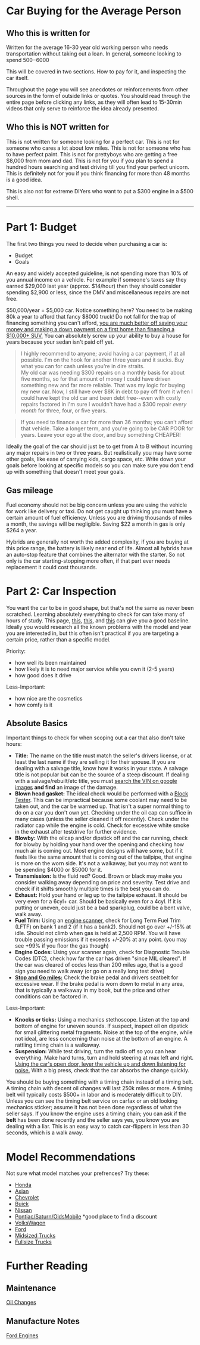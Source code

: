 # Car Buying for the Average Person

## Who this is written for

Written for the average 16-30 year old working person who needs transportation without taking out a loan. In general, someone looking to spend $500-$6000

This will be covered in two sections. How to pay for it, and inspecting the car itself.

Throughout the page you will see anecdotes or reinforcements from other sources in the form of outside links or quotes. You should read through the entire page before clicking any links, as they will often lead to 15-30min videos that only serve to reinforce the idea already presented.

## Who this is **NOT** written for

This is not written for someone looking for a perfect car. This is not for someone who cares a lot about low miles. This is not for someone who has to have perfect paint. This is not for prettyboys who are getting a free $8,000 from mom and dad. This is not for you if you plan to spend a hundred hours searching and test driving till you find your perfect unicorn. This is definitely not for you if you think financing for more than 48 months is a good idea.

This is also not for extreme DIYers who want to put a $300 engine in a $500 shell.

--------------------
# Part 1: Budget

The first two things you need to decide when purchasing a car is:
- Budget
- Goals

An easy and widely accepted guideline, is not spending more than 10% of you annual income on a vehicle. For example if someone's taxes say they earned $29,000 last year (approx. $14/hour) then they should consider spending $2,900 or less, since the DMV and miscellaneous repairs are not free.

$50,000/year = $5,000 car. Notice something here? You need to be making 80k a year to afford that fancy $8000 truck! Do not fall for the trap of financing something you can't afford, [you are much better off saving your money and making a down payment on a first home than financing a $10,000+ SUV.](https://youtu.be/sQo4nzqYR50?t=290) You can absolutely screw up your ability to buy a house for years because your sedan isn't paid off yet.

> I highly recommend to anyone; avoid having a car payment, if at all possible. I'm on the hook for another three years and it sucks. Buy what you can for cash unless you're in dire straits.
<br>My old car was needing $300 repairs on a monthly basis for about five months, so for that amount of money I could have driven something new and far more reliable. That was my logic for buying my new car. Now, I still have over $8K in debt to pay off from it when I could have kept the old car and been debt free--even with costly repairs factored in I'm sure I wouldn't have had a $300 repair _every month_ for three, four, or five years.

> If you need to finance a car for more than 36 months; you can't afford that vehicle. Take a longer term, and you're going to be CAR POOR for years. Leave your ego at the door, and buy something CHEAPER!

Ideally the goal of the car should just be to get from A to B without incurring any major repairs in two or three years. But realistically you may have some other goals, like ease of carrying kids, cargo space, etc. Write down your goals before looking at specific models so you can make sure you don't end up with something that doesn't meet your goals.

## Gas mileage

Fuel economy should not be big concern unless you are using the vehicle for work like delivery or taxi. Do not get caught up thinking you must have a certain amount of fuel efficiency. Unless you are driving thousands of miles a month, the savings will be negligible. Saving $22 a month in gas is only $264 a year.

Hybrids are generally not worth the added complexity, if you are buying at this price range, the battery is likely near end of life. Almost all hybrids have an auto-stop feature that combines the alternator with the starter. So not only is the car starting-stopping more often, if that part ever needs replacement it could cost thousands.


# Part 2: Car Inspection

You want the car to be in good shape, but that's not the same as never been scratched. Learning absolutely everything to check for can take many of hours of study. This page, [this](https://youtu.be/6vZXLaP6Sok), [this](https://youtu.be/vyaNeKZjHcI), and [this](https://youtu.be/739IDmDSN6Q) can give you a good baseline. Ideally you would research all the known problems with the model and year you are interested in, but this often isn't practical if you are targeting a certain price, rather than a specific model.

Priority:
- how well its been maintained
- how likely it is to need major service while you own it (2-5 years)
- how good does it drive

Less-Important:
- how nice are the cosmetics
- how comfy is it


## Absolute Basics
Important things to check for when scoping out a car that also don't take hours:
- **Title:**				 The name on the title must match the seller's drivers license, or at least the last name if they are selling it for their spouse. If you are dealing with a salvage title, know how it works in your state. A salvage title is not popular but can be the source of a steep discount. If dealing with a salvage/rebuilt/etc title, you must [search the VIN on google images](https://www.google.com/search?q=2FTRX17213CA05298&tbm=isch) **and find** an image of the damage.
- **Blown head gasket:**     The ideal check would be performed with a [Block Tester](https://youtu.be/CHp5E7XnbXo). This can be impractical because some coolant may need to be taken out, and the car be warmed up. That isn't a super normal thing to do on a car you don't own yet. Checking under the oil cap can suffice in many cases (unless the seller cleaned it off recently). Check under the radiator cap while the engine is cold. Check for excessive white smoke in the exhaust after testdrive for further evidence.
- **Blowby:**                With the oilcap and/or dipstick off and the car running, check for blowby by holding your hand over the opening and checking how much air is coming out. Most engine designs will have some, but if it feels like the same amount that is coming out of the tailpipe, that engine is more on the worn side. It's not a walkaway, but you may not want to be spending $4000 or $5000 for it.
- **Transmission:**          Is the fluid red? Good. Brown or black may make you consider walking away depending on price and severity. Test drive and check if it shifts smoothly multiple times is the best you can do.
- **Exhaust:**               Hold your hand or leg up to the tailpipe exhaust. It should be very even for a 6cyl+ car. Should be basically even for a 4cyl. If it is putting or uneven, could just be a bad sparkplug, could be a bent valve, walk away.
- **Fuel Trim:**             Using an [engine scanner](https://www.amazon.com/LAUNCH-OBD2-Scanner-Universal-Automotive/dp/B07QLTYKDW), check for Long Term Fuel Trim (LFTF) on bank 1 and 2 (if it has a bank2). Should not go over +/-15% at idle. Should not climb when gas is held at 2,500 RPM. You will have trouble passing emissions if it exceeds +/-20% at any point. (you may see +99% if you floor the gas though)
- **Engine Codes:**          Using your scanner again, check for Diagnostic Trouble Codes (DTC), check how far the car has driven "since MIL cleared". If the car was cleared of codes less than 200 miles ago, that is a good sign you need to walk away (or go on a really long test drive)
- **[Stop and Go miles:](https://youtu.be/yK7MXNaNGho)**     Check the brake pedal and drivers seatbelt for excessive wear. If the brake pedal is worn down to metal in any area, that is typically a walkaway in my book, but the price and other conditions can be factored in.



Less-Important:
- **Knocks or ticks:**       Using a mechanics stethoscope. Listen at the top and bottom of engine for uneven sounds. If suspect, inspect oil on dipstick for small glittering metal fragments. Noise at the top of the engine, while not ideal, are less concerning than noise at the bottom of an engine. A rattling timing chain is a walkaway.
- **Suspension:**            While test driving, turn the radio off so you can hear everything. Make hard turns, turn and hold steering at max left and right. [Using the car's open door, lever the vehicle up and down listening for noise.](https://youtu.be/ZGb51Od62t4?t=518) With a big press, check that the car absorbs the change quickly.


You should be buying something with a timing chain instead of a timing belt. A timing chain with decent oil changes will last 250k miles or more. A timing belt will typically costs $500+ in labor and is moderately difficult to DIY. Unless you can see the timing belt service on carfax or an old looking mechanics sticker; assume it has not been done regardless of what the seller says. If you know the engine uses a timing chain; you can ask if the **belt** has been done recently and the seller says yes, you know you are dealing with a liar. This is an easy way to catch car-flippers in less than 30 seconds, which is a walk away.



# Model Recommendations

Not sure what model matches your prefrences? Try these:
- [Honda](https://www.youtube.com/watch?v=kCCVeDx__9Y)
- [Asian](https://www.youtube.com/watch?v=VEkg4uTdYn4)
- [Chevrolet](https://www.youtube.com/watch?v=aUe0x9s9nyE)
- [Buick](https://www.youtube.com/watch?v=GxZUc3DEpPk)
- [Nissan](https://www.youtube.com/watch?v=s_Y6P_6LFMo)
- [Pontiac/Saturn/OldsMobile](https://www.youtube.com/watch?v=OCvmqzRI-BE) *good place to find a discount
- [VolksWagon](https://www.youtube.com/watch?v=RG70UZv23dE)
- [Ford](https://www.youtube.com/watch?v=-vnx_hT2wYQ)
- [Midsized Trucks](https://www.youtube.com/watch?v=wWP3baxDt3w)
- [Fullsize Trucks](https://www.youtube.com/watch?v=u6Jx0dWLQSI)


# Further Reading

## Maintenance
[Oil Changes](/oilchanges)

## Manufacture Notes
[Ford Engines](/ford)